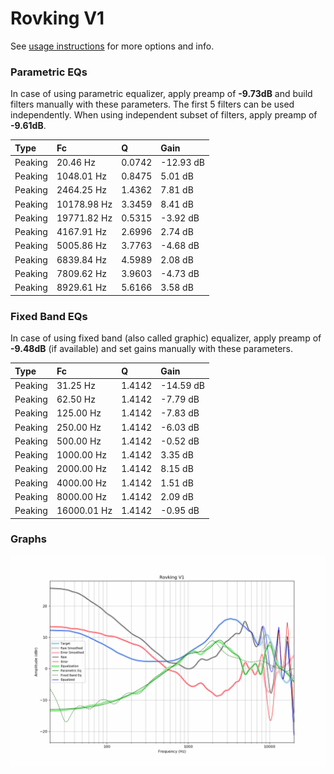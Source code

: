 # Rovking V1
See [usage instructions](https://github.com/jaakkopasanen/AutoEq#usage) for more options and info.

### Parametric EQs
In case of using parametric equalizer, apply preamp of **-9.73dB** and build filters manually
with these parameters. The first 5 filters can be used independently.
When using independent subset of filters, apply preamp of **-9.61dB**.

| Type    | Fc          |      Q | Gain      |
|:--------|:------------|:-------|:----------|
| Peaking | 20.46 Hz    | 0.0742 | -12.93 dB |
| Peaking | 1048.01 Hz  | 0.8475 | 5.01 dB   |
| Peaking | 2464.25 Hz  | 1.4362 | 7.81 dB   |
| Peaking | 10178.98 Hz | 3.3459 | 8.41 dB   |
| Peaking | 19771.82 Hz | 0.5315 | -3.92 dB  |
| Peaking | 4167.91 Hz  | 2.6996 | 2.74 dB   |
| Peaking | 5005.86 Hz  | 3.7763 | -4.68 dB  |
| Peaking | 6839.84 Hz  | 4.5989 | 2.08 dB   |
| Peaking | 7809.62 Hz  | 3.9603 | -4.73 dB  |
| Peaking | 8929.61 Hz  | 5.6166 | 3.58 dB   |

### Fixed Band EQs
In case of using fixed band (also called graphic) equalizer, apply preamp of **-9.48dB**
(if available) and set gains manually with these parameters.

| Type    | Fc          |      Q | Gain      |
|:--------|:------------|:-------|:----------|
| Peaking | 31.25 Hz    | 1.4142 | -14.59 dB |
| Peaking | 62.50 Hz    | 1.4142 | -7.79 dB  |
| Peaking | 125.00 Hz   | 1.4142 | -7.83 dB  |
| Peaking | 250.00 Hz   | 1.4142 | -6.03 dB  |
| Peaking | 500.00 Hz   | 1.4142 | -0.52 dB  |
| Peaking | 1000.00 Hz  | 1.4142 | 3.35 dB   |
| Peaking | 2000.00 Hz  | 1.4142 | 8.15 dB   |
| Peaking | 4000.00 Hz  | 1.4142 | 1.51 dB   |
| Peaking | 8000.00 Hz  | 1.4142 | 2.09 dB   |
| Peaking | 16000.01 Hz | 1.4142 | -0.95 dB  |

### Graphs
![](./Rovking%20V1.png)